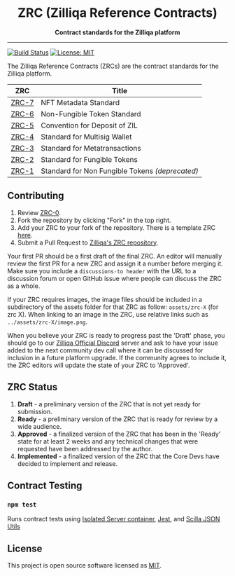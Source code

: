 <div align="center">
  <h1>
  ZRC (Zilliqa Reference Contracts)
  </h1>
  <strong>
  Contract standards for the Zilliqa platform
  </strong>
</div>
<hr/>

[![Build Status](https://app.travis-ci.com/Zilliqa/ZRC.svg?branch=master)](https://app.travis-ci.com/Zilliqa/ZRC) [![License: MIT](https://img.shields.io/badge/License-MIT-blue.svg)](LICENSE)

The Zilliqa Reference Contracts (ZRCs) are the contract standards for the Zilliqa platform.

|           ZRC           | Title                                           |
| :---------------------: | ----------------------------------------------- |
| [ZRC-7](/zrcs/zrc-7.md) | NFT Metadata Standard                           |
| [ZRC-6](/zrcs/zrc-6.md) | Non-Fungible Token Standard                     |
| [ZRC-5](/zrcs/zrc-5.md) | Convention for Deposit of ZIL                   |
| [ZRC-4](/zrcs/zrc-4.md) | Standard for Multisig Wallet                    |
| [ZRC-3](/zrcs/zrc-3.md) | Standard for Metatransactions                   |
| [ZRC-2](/zrcs/zrc-2.md) | Standard for Fungible Tokens                    |
| [ZRC-1](/zrcs/zrc-1.md) | Standard for Non Fungible Tokens _(deprecated)_ |

## Contributing

1. Review [ZRC-0](https://github.com/Zilliqa/ZRC/blob/master/zrcs/zrc-0.md).
2. Fork the repository by clicking "Fork" in the top right.
3. Add your ZRC to your fork of the repository. There is a template ZRC [here](https://github.com/Zilliqa/ZRC/blob/master/zrcs/zrc-1.md).
4. Submit a Pull Request to [Zilliqa's ZRC repository](https://github.com/Zilliqa/ZRC).

Your first PR should be a first draft of the final ZRC. An editor will manually review the first PR for a new ZRC and assign it a number before merging it. Make sure you include a `discussions-to header` with the URL to a discussion forum or open GitHub issue where people can discuss the ZRC as a whole.

If your ZRC requires images, the image files should be included in a subdirectory of the assets folder for that ZRC as follow: `assets/zrc-X` (for zrc X). When linking to an image in the ZRC, use relative links such as `../assets/zrc-X/image.png`.

When you believe your ZRC is ready to progress past the 'Draft' phase, you should go to our [Zilliqa Official Discord](https://discord.gg/XMRE9tt) server and ask to have your issue added to the next community dev call where it can be discussed for inclusion in a future platform upgrade. If the community agrees to include it, the ZRC editors will update the state of your ZRC to 'Approved'.

## ZRC Status

1. **Draft** - a preliminary version of the ZRC that is not yet ready for submission.
2. **Ready** - a preliminary version of the ZRC that is ready for review by a wide audience.
3. **Approved** - a finalized version of the ZRC that has been in the 'Ready' state for at least 2 weeks and any technical changes that were requested have been addressed by the author.
4. **Implemented** - a finalized version of the ZRC that the Core Devs have decided to implement and release.

## Contract Testing

### `npm test`

Runs contract tests using [Isolated Server container](https://hub.docker.com/r/zilliqa/zilliqa-isolated-server), [Jest](https://jestjs.io/), and [Scilla JSON Utils](https://github.com/Zilliqa/scilla-json-utils)

## License

This project is open source software licensed as [MIT](https://github.com/zilliqa/zrc/blob/master/LICENSE).

